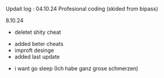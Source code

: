 Updait log :
04.10.24 
Profesional coding (skided from bipass)

8.10.24
- deletet shity cheat
+ added beter cheats
+ improft desinge 
+ added last update 
- i want go sleep (Ich habe ganz grose schmerzen)
